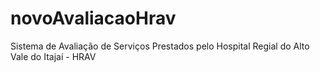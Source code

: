# novoAvaliacaoHrav
Sistema de Avaliação de Serviços Prestados pelo Hospital Regial do Alto Vale do Itajaí - HRAV
